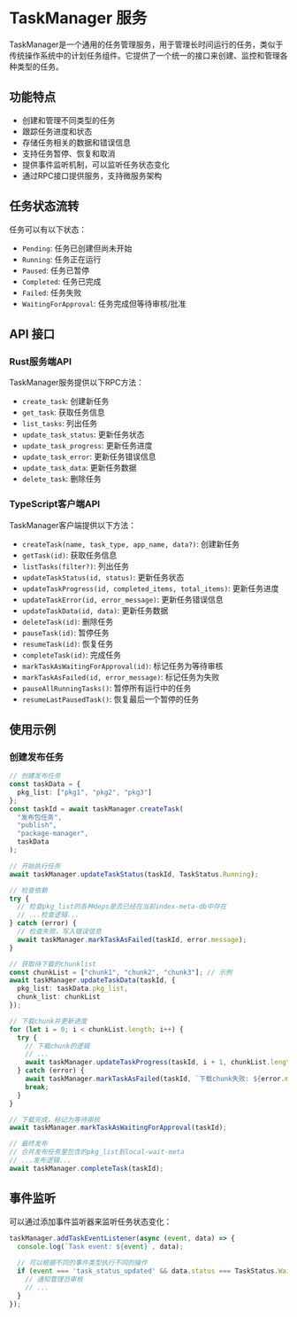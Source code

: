 # TaskManager 服务

TaskManager是一个通用的任务管理服务，用于管理长时间运行的任务，类似于传统操作系统中的计划任务组件。它提供了一个统一的接口来创建、监控和管理各种类型的任务。

## 功能特点

- 创建和管理不同类型的任务
- 跟踪任务进度和状态
- 存储任务相关的数据和错误信息
- 支持任务暂停、恢复和取消
- 提供事件监听机制，可以监听任务状态变化
- 通过RPC接口提供服务，支持微服务架构

## 任务状态流转

任务可以有以下状态：

- `Pending`: 任务已创建但尚未开始
- `Running`: 任务正在运行
- `Paused`: 任务已暂停
- `Completed`: 任务已完成
- `Failed`: 任务失败
- `WaitingForApproval`: 任务完成但等待审核/批准

## API 接口

### Rust服务端API

TaskManager服务提供以下RPC方法：

- `create_task`: 创建新任务
- `get_task`: 获取任务信息
- `list_tasks`: 列出任务
- `update_task_status`: 更新任务状态
- `update_task_progress`: 更新任务进度
- `update_task_error`: 更新任务错误信息
- `update_task_data`: 更新任务数据
- `delete_task`: 删除任务

### TypeScript客户端API

TaskManager客户端提供以下方法：

- `createTask(name, task_type, app_name, data?)`: 创建新任务
- `getTask(id)`: 获取任务信息
- `listTasks(filter?)`: 列出任务
- `updateTaskStatus(id, status)`: 更新任务状态
- `updateTaskProgress(id, completed_items, total_items)`: 更新任务进度
- `updateTaskError(id, error_message)`: 更新任务错误信息
- `updateTaskData(id, data)`: 更新任务数据
- `deleteTask(id)`: 删除任务
- `pauseTask(id)`: 暂停任务
- `resumeTask(id)`: 恢复任务
- `completeTask(id)`: 完成任务
- `markTaskAsWaitingForApproval(id)`: 标记任务为等待审核
- `markTaskAsFailed(id, error_message)`: 标记任务为失败
- `pauseAllRunningTasks()`: 暂停所有运行中的任务
- `resumeLastPausedTask()`: 恢复最后一个暂停的任务

## 使用示例

### 创建发布任务

```typescript
// 创建发布任务
const taskData = {
  pkg_list: ["pkg1", "pkg2", "pkg3"]
};
const taskId = await taskManager.createTask(
  "发布包任务", 
  "publish", 
  "package-manager", 
  taskData
);

// 开始执行任务
await taskManager.updateTaskStatus(taskId, TaskStatus.Running);

// 检查依赖
try {
  // 检查pkg_list的各种deps是否已经在当前index-meta-db中存在
  // ...检查逻辑...
} catch (error) {
  // 检查失败，写入错误信息
  await taskManager.markTaskAsFailed(taskId, error.message);
}

// 获取待下载的chunklist
const chunkList = ["chunk1", "chunk2", "chunk3"]; // 示例
await taskManager.updateTaskData(taskId, {
  pkg_list: taskData.pkg_list,
  chunk_list: chunkList
});

// 下载chunk并更新进度
for (let i = 0; i < chunkList.length; i++) {
  try {
    // 下载chunk的逻辑
    // ...
    await taskManager.updateTaskProgress(taskId, i + 1, chunkList.length);
  } catch (error) {
    await taskManager.markTaskAsFailed(taskId, `下载chunk失败: ${error.message}`);
    break;
  }
}

// 下载完成，标记为等待审核
await taskManager.markTaskAsWaitingForApproval(taskId);

// 最终发布
// 合并发布任务里包含的pkg_list到local-wait-meta
// ...发布逻辑...
await taskManager.completeTask(taskId);
```

## 事件监听

可以通过添加事件监听器来监听任务状态变化：

```typescript
taskManager.addTaskEventListener(async (event, data) => {
  console.log(`Task event: ${event}`, data);
  
  // 可以根据不同的事件类型执行不同的操作
  if (event === 'task_status_updated' && data.status === TaskStatus.WaitingForApproval) {
    // 通知管理员审核
    // ...
  }
});
```
